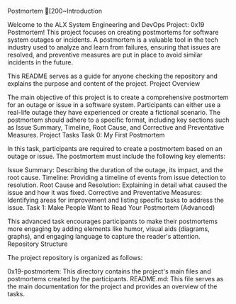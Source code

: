 Postmortem
[200~Introduction

Welcome to the ALX System Engineering and DevOps Project: 0x19 Postmortem! This project focuses on creating postmortems for software system outages or incidents. A postmortem is a valuable tool in the tech industry used to analyze and learn from failures, ensuring that issues are resolved, and preventive measures are put in place to avoid similar incidents in the future.

This README serves as a guide for anyone checking the repository and explains the purpose and content of the project. Project Overview

The main objective of this project is to create a comprehensive postmortem for an outage or issue in a software system. Participants can either use a real-life outage they have experienced or create a fictional scenario. The postmortem should adhere to a specific format, including key sections such as Issue Summary, Timeline, Root Cause, and Corrective and Preventative Measures. Project Tasks Task 0: My First Postmortem

In this task, participants are required to create a postmortem based on an outage or issue. The postmortem must include the following key elements:

Issue Summary: Describing the duration of the outage, its impact, and the root cause.
Timeline: Providing a timeline of events from issue detection to resolution.
Root Cause and Resolution: Explaining in detail what caused the issue and how it was fixed.
Corrective and Preventative Measures: Identifying areas for improvement and listing specific tasks to address the issue.
Task 1: Make People Want to Read Your Postmortem (Advanced)

This advanced task encourages participants to make their postmortems more engaging by adding elements like humor, visual aids (diagrams, graphs), and engaging language to capture the reader's attention. Repository Structure

The project repository is organized as follows:

0x19-postmortem: This directory contains the project's main files and postmortems created by the participants.
    README.md: This file serves as the main documentation for the project and provides an overview of the tasks.

